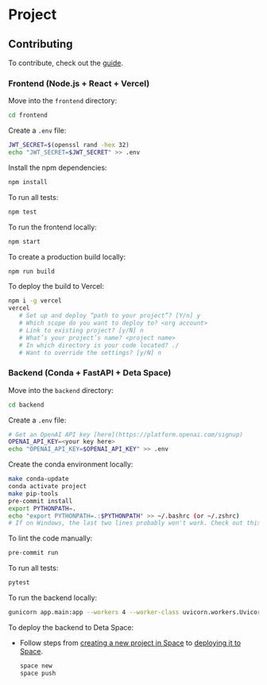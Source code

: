 # Project

## Contributing

To contribute, check out the [guide](./CONTRIBUTING.md).

### Frontend (Node.js + React + Vercel)

Move into the `frontend` directory:

   ```bash
   cd frontend
   ```

Create a `.env` file:

   ```bash
   JWT_SECRET=$(openssl rand -hex 32)
   echo "JWT_SECRET=$JWT_SECRET" >> .env
   ```

Install the npm dependencies:

   ```bash
   npm install
   ```

To run all tests:

   ```bash
   npm test
   ```

To run the frontend locally:

   ```bash
   npm start
   ```

To create a production build locally:

   ```bash
   npm run build
   ```

To deploy the build to Vercel:

   ```bash
   npm i -g vercel
   vercel
      # Set up and deploy “path to your project”? [Y/n] y
      # Which scope do you want to deploy to? <org account>
      # Link to existing project? [y/N] n
      # What’s your project’s name? <project name>
      # In which directory is your code located? ./
      # Want to override the settings? [y/N] n
   ```

### Backend (Conda + FastAPI + Deta Space)

Move into the `backend` directory:

   ```bash
   cd backend
   ```

Create a `.env` file:

   ```bash
   # Get an OpenAI API key [here](https://platform.openai.com/signup)
   OPENAI_API_KEY=<your key here>
   echo "OPENAI_API_KEY=$OPENAI_API_KEY" >> .env
   ```

Create the conda environment locally:

   ```bash
   make conda-update
   conda activate project
   make pip-tools
   pre-commit install
   export PYTHONPATH=.
   echo "export PYTHONPATH=.:$PYTHONPATH" >> ~/.bashrc (or ~/.zshrc)
   # If on Windows, the last two lines probably won't work. Check out this guide for more info: https://datatofish.com/add-python-to-windows-path/
   ```

To lint the code manually:

   ```bash
   pre-commit run
   ```

To run all tests:

   ```bash
   pytest
   ```

To run the backend locally:

   ```bash
   gunicorn app.main:app --workers 4 --worker-class uvicorn.workers.UvicornWorker --bind 0.0.0.0
   ```

To deploy the backend to Deta Space:

- Follow steps from [creating a new project in Space](https://fastapi.tiangolo.com/deployment/deta/#create-a-new-project-in-space) to [deploying it to Space](https://fastapi.tiangolo.com/deployment/deta/#check-it).

   ```bash
   space new
   space push
   ```
